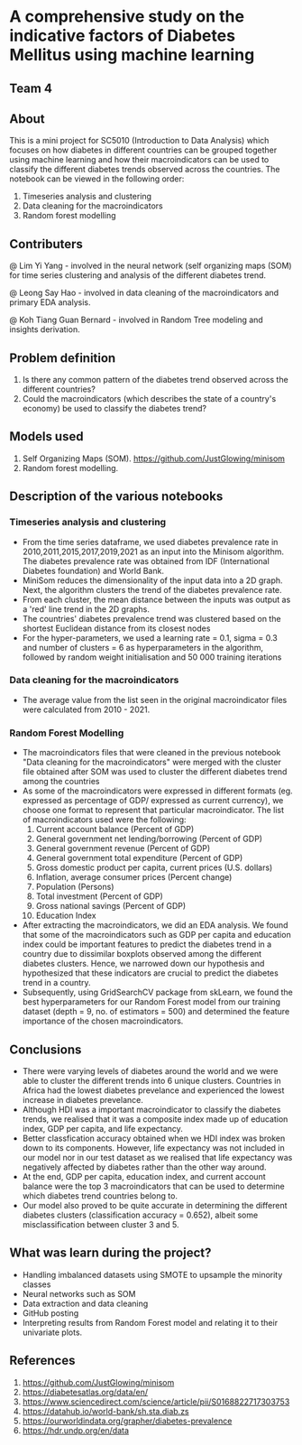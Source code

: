 # A comprehensive study on the indicative factors of Diabetes Mellitus using machine learning
## Team 4

## About

This is a mini project for SC5010 (Introduction to Data Analysis) which focuses on how diabetes in different countries can be grouped together using machine learning and how their macroindicators can be used to classify the different diabetes trends observed across the countries. The notebook can be viewed in the following order: 
1) Timeseries analysis and clustering
2) Data cleaning for the macroindicators
3) Random forest modelling 

## Contributers
@ Lim Yi Yang - involved in the neural network (self organizing maps (SOM) for time series clustering and analysis of the different diabetes trend. 

@ Leong Say Hao - involved in data cleaning of the macroindicators and primary EDA analysis.

@ Koh Tiang Guan Bernard - involved in Random Tree modeling and insights derivation. 

## Problem definition
1) Is there any common pattern of the diabetes trend observed across the different countries? 
2) Could the macroindicators (which describes the state of a country's economy) be used to classify the diabetes trend? 

## Models used 
1) Self Organizing Maps (SOM). https://github.com/JustGlowing/minisom
2) Random forest modelling. 

## Description of the various notebooks
### Timeseries analysis and clustering
* From the time series dataframe, we used diabetes prevalence rate in 2010,2011,2015,2017,2019,2021 as an input into the Minisom algorithm. The diabetes prevalence rate was obtained from IDF (International Diabetes foundation) and World Bank. 
* MiniSom reduces the dimensionality of the input data into a 2D graph. Next, the algorithm clusters the trend of the diabetes prevalence rate.  
* From each cluster, the mean distance between the inputs was output as a 'red' line trend in the 2D graphs. 
* The countries' diabetes prevalence trend was clustered based on the shortest Euclidean distance from its closest nodes 
* For the hyper-parameters, we used a learning rate = 0.1, sigma = 0.3 and number of clusters = 6 as hyperparameters in the algorithm, followed by random weight initialisation and 50 000 training iterations

### Data cleaning for the macroindicators
* The average value from the list seen in the original macroindicator files were calculated from 2010 - 2021.

### Random Forest Modelling
* The macroindicators files that were cleaned in the previous notebook "Data cleaning for the macroindicators" were merged with the cluster file obtained after SOM was used to cluster the different diabetes trend among the countries 
* As some of the macroindicators were expressed in different formats (eg. expressed as percentage of GDP/ expressed as current currency), we choose one format to represent that particular macroindicator. The list of macroindicators used were the following: 
    1) Current account balance (Percent of GDP)
    2) General government net lending/borrowing (Percent of GDP)
    3) General government revenue (Percent of GDP)
    4) General government total expenditure (Percent of GDP)
    5) Gross domestic product per capita, current prices (U.S. dollars)
    6) Inflation, average consumer prices (Percent change)
    7) Population (Persons)
    8) Total investment (Percent of GDP)
    9) Gross national savings (Percent of GDP)
    10) Education Index
* After extracting the macroindicators, we did an EDA analysis. We found that some of the macroindicators such as GDP per capita and education index could be important features to predict the diabetes trend in a country due to dissimilar boxplots observed among the different diabetes clusters. Hence, we narrowed down our hypothesis and hypothesized that these indicators are crucial to predict the diabetes trend in a country. 
* Subsequently, using GridSearchCV package from skLearn, we found the best hyperparameters for our Random Forest model from our training dataset (depth = 9, no. of estimators = 500) and determined the feature importance of the chosen macroindicators. 

## Conclusions
* There were varying levels of diabetes around the world and we were able to cluster the different trends into 6 unique clusters. Countries in Africa had the lowest diabetes prevelance and experienced the lowest increase in diabetes prevelance. 
* Although HDI was a important macroindicator to classify the diabetes trends, we realised that it was a composite index made up of education index, GDP per capita, and life expectancy. 
* Better classfication accuracy obtained when we HDI index was broken down to its components. However, life expectancy was not included in our model nor in our test dataset as we realised that life expectancy was negatively affected by diabetes rather than the other way around. 
* At the end, GDP per capita, education index, and current account balance were the top 3 macroindicators that can be used to determine which diabetes trend countries belong to. 
* Our model also proved to be quite accurate in determining the different diabetes clusters (classification accuracy = 0.652), albeit some misclassification between cluster 3 and 5. 

## What was learn during the project? 
* Handling imbalanced datasets using SMOTE to upsample the minority classes
* Neural networks such as SOM
* Data extraction and data cleaning 
* GitHub posting 
* Interpreting results from Random Forest model and relating it to their univariate plots. 

## References
1) https://github.com/JustGlowing/minisom
2) https://diabetesatlas.org/data/en/
3) https://www.sciencedirect.com/science/article/pii/S0168822717303753
4) https://datahub.io/world-bank/sh.sta.diab.zs
5) https://ourworldindata.org/grapher/diabetes-prevalence
6) https://hdr.undp.org/en/data
